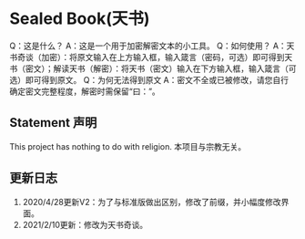 # Sealed Book(天书)

Q：这是什么？
A：这是一个用于加密解密文本的小工具。
Q：如何使用？
A：天书奇谈（加密）：将原文输入在上方输入框，输入箴言（密码，可选）即可得到天书（密文）；解读天书（解密）：将天书（密文）输入在下方输入框，输入箴言（可选）即可得到原文。
Q：为何无法得到原文
A：密文不全或已被修改，请您自行确定密文完整程度，解密时需保留“曰：”。

## Statement 声明

This project has nothing to do with religion. 本项目与宗教无关。


## 更新日志

1. 2020/4/28更新V2：为了与标准版做出区别，修改了前缀，并小幅度修改界面。
2. 2021/2/10更新：修改为天书奇谈。
